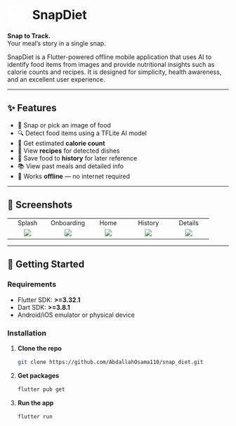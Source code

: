 <h1>
  <img src="assets/images/logo_w.png" alt="Logo" width="40" height="40" style="vertical-align: middle; display: inline-block;">
  <span style="vertical-align: middle; display: inline-block; margin-left: 10px;">SnapDiet</span>
</h1>

**Snap to Track.**  
Your meal’s story in a single snap.

SnapDiet is a Flutter-powered offline mobile application that uses AI to identify food items from images and provide nutritional insights such as calorie counts and recipes. It is designed for simplicity, health awareness, and an excellent user experience.

---

## ✨ Features

- 📸 Snap or pick an image of food  
- 🔍 Detect food items using a TFLite AI model  
- 🔢 Get estimated **calorie count**  
- 📖 View **recipes** for detected dishes  
- 💾 Save food to **history** for later reference  
- 📚 View past meals and detailed info  
- 📴 Works **offline** — no internet required

---

## 📱 Screenshots

<div align="center">
  <table>
    <tr>
      <td align="center">Splash</td>
      <td align="center">Onboarding</td>
      <td align="center">Home</td>
      <td align="center">History</td>
      <td align="center">Details</td>
    </tr>
    <tr>
      <td align="center" width="20%"><img src="https://drive.google.com/uc?export=view&id=1oVL0Js-3-joY2ZED1UhNptM361TzdR1q" width="200"></td>
      <td align="center" width="20%"><img src="https://drive.google.com/uc?export=view&id=1otyZcfEytJfUNUTP6oWBoq5zfpUpOBYn" width="200"></td>
      <td align="center" width="20%"><img src="https://drive.google.com/uc?export=view&id=1oy69j4WqIQUZIdq8mPsyAE1uNoR2DtFl" width="200"></td>
      <td align="center" width="20%"><img src="https://drive.google.com/uc?export=view&id=1NMb7DbMY-GwqK1x5eZGuv2720ojlsntK" width="200"></td>
      <td align="center" width="20%"><img src="https://drive.google.com/uc?export=view&id=1NGgwh0T0_F4ZuHtcLTiU4bnT3IXoVOdy" width="200"></td>
    </tr>
  </table>
</div>

---

## 🚀 Getting Started

### Requirements
- Flutter SDK: **>=3.32.1**
- Dart SDK: **>=3.8.1**
- Android/iOS emulator or physical device

### Installation

1. **Clone the repo**
   ```bash
   git clone https://github.com/AbdallahOsama110/snap_diet.git
2. **Get packages**
   ```bash
   flutter pub get
3. **Run the app**
   ```bash
   flutter run
